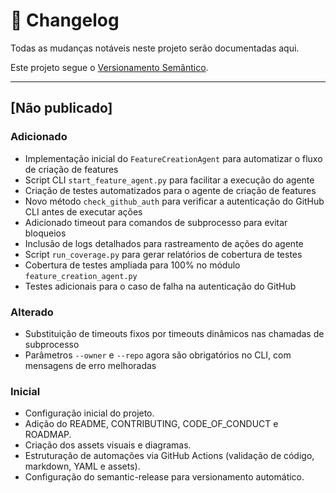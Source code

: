 # 📜 Changelog

Todas as mudanças notáveis neste projeto serão documentadas aqui.

Este projeto segue o [Versionamento Semântico](https://semver.org/lang/pt-BR/).

---

## [Não publicado]

### Adicionado
- Implementação inicial do `FeatureCreationAgent` para automatizar o fluxo de criação de features
- Script CLI `start_feature_agent.py` para facilitar a execução do agente
- Criação de testes automatizados para o agente de criação de features
- Novo método `check_github_auth` para verificar a autenticação do GitHub CLI antes de executar ações
- Adicionado timeout para comandos de subprocesso para evitar bloqueios
- Inclusão de logs detalhados para rastreamento de ações do agente
- Script `run_coverage.py` para gerar relatórios de cobertura de testes
- Cobertura de testes ampliada para 100% no módulo `feature_creation_agent.py`
- Testes adicionais para o caso de falha na autenticação do GitHub

### Alterado
- Substituição de timeouts fixos por timeouts dinâmicos nas chamadas de subprocesso
- Parâmetros `--owner` e `--repo` agora são obrigatórios no CLI, com mensagens de erro melhoradas

### Inicial
- Configuração inicial do projeto.
- Adição do README, CONTRIBUTING, CODE_OF_CONDUCT e ROADMAP.
- Criação dos assets visuais e diagramas.
- Estruturação de automações via GitHub Actions (validação de código, markdown, YAML e assets).
- Configuração do semantic-release para versionamento automático.
